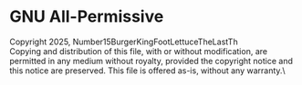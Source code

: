 # GNU All-Permissive
Copyright 2025, Number15BurgerKingFootLettuceTheLastTh\
Copying and distribution of this file, with or without modification, are permitted in any medium without royalty, provided the copyright notice and this notice are preserved. This file is offered as-is, without any warranty.\
